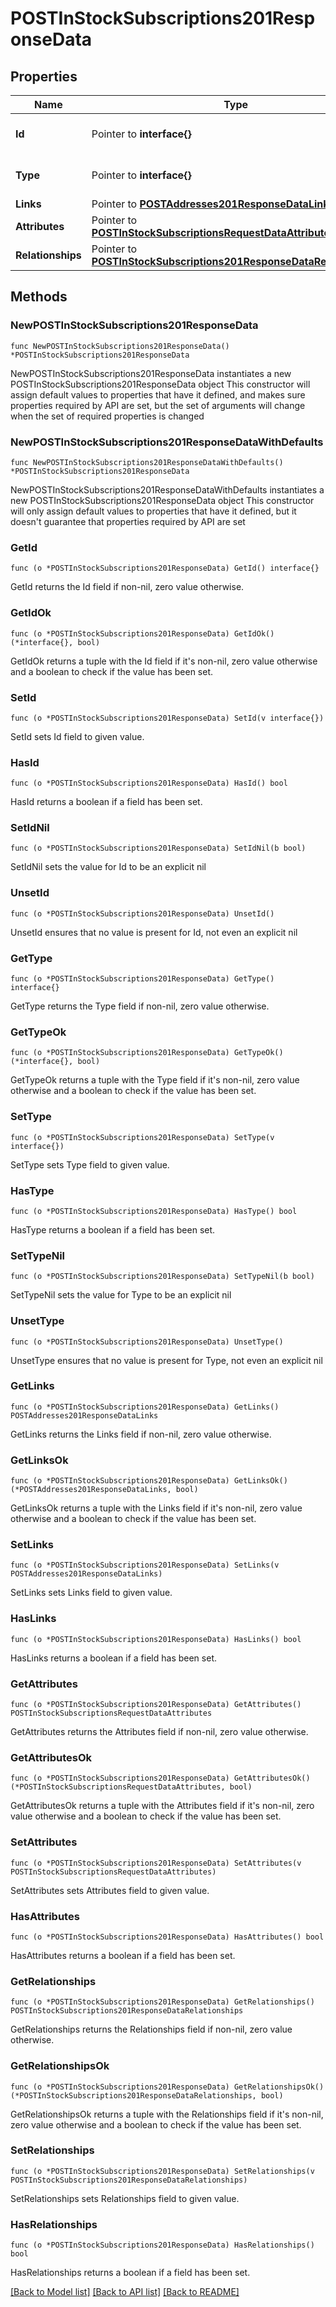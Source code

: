 # POSTInStockSubscriptions201ResponseData

## Properties

Name | Type | Description | Notes
------------ | ------------- | ------------- | -------------
**Id** | Pointer to **interface{}** | The resource&#39;s id | [optional] 
**Type** | Pointer to **interface{}** | The resource&#39;s type | [optional] 
**Links** | Pointer to [**POSTAddresses201ResponseDataLinks**](POSTAddresses201ResponseDataLinks.md) |  | [optional] 
**Attributes** | Pointer to [**POSTInStockSubscriptionsRequestDataAttributes**](POSTInStockSubscriptionsRequestDataAttributes.md) |  | [optional] 
**Relationships** | Pointer to [**POSTInStockSubscriptions201ResponseDataRelationships**](POSTInStockSubscriptions201ResponseDataRelationships.md) |  | [optional] 

## Methods

### NewPOSTInStockSubscriptions201ResponseData

`func NewPOSTInStockSubscriptions201ResponseData() *POSTInStockSubscriptions201ResponseData`

NewPOSTInStockSubscriptions201ResponseData instantiates a new POSTInStockSubscriptions201ResponseData object
This constructor will assign default values to properties that have it defined,
and makes sure properties required by API are set, but the set of arguments
will change when the set of required properties is changed

### NewPOSTInStockSubscriptions201ResponseDataWithDefaults

`func NewPOSTInStockSubscriptions201ResponseDataWithDefaults() *POSTInStockSubscriptions201ResponseData`

NewPOSTInStockSubscriptions201ResponseDataWithDefaults instantiates a new POSTInStockSubscriptions201ResponseData object
This constructor will only assign default values to properties that have it defined,
but it doesn't guarantee that properties required by API are set

### GetId

`func (o *POSTInStockSubscriptions201ResponseData) GetId() interface{}`

GetId returns the Id field if non-nil, zero value otherwise.

### GetIdOk

`func (o *POSTInStockSubscriptions201ResponseData) GetIdOk() (*interface{}, bool)`

GetIdOk returns a tuple with the Id field if it's non-nil, zero value otherwise
and a boolean to check if the value has been set.

### SetId

`func (o *POSTInStockSubscriptions201ResponseData) SetId(v interface{})`

SetId sets Id field to given value.

### HasId

`func (o *POSTInStockSubscriptions201ResponseData) HasId() bool`

HasId returns a boolean if a field has been set.

### SetIdNil

`func (o *POSTInStockSubscriptions201ResponseData) SetIdNil(b bool)`

 SetIdNil sets the value for Id to be an explicit nil

### UnsetId
`func (o *POSTInStockSubscriptions201ResponseData) UnsetId()`

UnsetId ensures that no value is present for Id, not even an explicit nil
### GetType

`func (o *POSTInStockSubscriptions201ResponseData) GetType() interface{}`

GetType returns the Type field if non-nil, zero value otherwise.

### GetTypeOk

`func (o *POSTInStockSubscriptions201ResponseData) GetTypeOk() (*interface{}, bool)`

GetTypeOk returns a tuple with the Type field if it's non-nil, zero value otherwise
and a boolean to check if the value has been set.

### SetType

`func (o *POSTInStockSubscriptions201ResponseData) SetType(v interface{})`

SetType sets Type field to given value.

### HasType

`func (o *POSTInStockSubscriptions201ResponseData) HasType() bool`

HasType returns a boolean if a field has been set.

### SetTypeNil

`func (o *POSTInStockSubscriptions201ResponseData) SetTypeNil(b bool)`

 SetTypeNil sets the value for Type to be an explicit nil

### UnsetType
`func (o *POSTInStockSubscriptions201ResponseData) UnsetType()`

UnsetType ensures that no value is present for Type, not even an explicit nil
### GetLinks

`func (o *POSTInStockSubscriptions201ResponseData) GetLinks() POSTAddresses201ResponseDataLinks`

GetLinks returns the Links field if non-nil, zero value otherwise.

### GetLinksOk

`func (o *POSTInStockSubscriptions201ResponseData) GetLinksOk() (*POSTAddresses201ResponseDataLinks, bool)`

GetLinksOk returns a tuple with the Links field if it's non-nil, zero value otherwise
and a boolean to check if the value has been set.

### SetLinks

`func (o *POSTInStockSubscriptions201ResponseData) SetLinks(v POSTAddresses201ResponseDataLinks)`

SetLinks sets Links field to given value.

### HasLinks

`func (o *POSTInStockSubscriptions201ResponseData) HasLinks() bool`

HasLinks returns a boolean if a field has been set.

### GetAttributes

`func (o *POSTInStockSubscriptions201ResponseData) GetAttributes() POSTInStockSubscriptionsRequestDataAttributes`

GetAttributes returns the Attributes field if non-nil, zero value otherwise.

### GetAttributesOk

`func (o *POSTInStockSubscriptions201ResponseData) GetAttributesOk() (*POSTInStockSubscriptionsRequestDataAttributes, bool)`

GetAttributesOk returns a tuple with the Attributes field if it's non-nil, zero value otherwise
and a boolean to check if the value has been set.

### SetAttributes

`func (o *POSTInStockSubscriptions201ResponseData) SetAttributes(v POSTInStockSubscriptionsRequestDataAttributes)`

SetAttributes sets Attributes field to given value.

### HasAttributes

`func (o *POSTInStockSubscriptions201ResponseData) HasAttributes() bool`

HasAttributes returns a boolean if a field has been set.

### GetRelationships

`func (o *POSTInStockSubscriptions201ResponseData) GetRelationships() POSTInStockSubscriptions201ResponseDataRelationships`

GetRelationships returns the Relationships field if non-nil, zero value otherwise.

### GetRelationshipsOk

`func (o *POSTInStockSubscriptions201ResponseData) GetRelationshipsOk() (*POSTInStockSubscriptions201ResponseDataRelationships, bool)`

GetRelationshipsOk returns a tuple with the Relationships field if it's non-nil, zero value otherwise
and a boolean to check if the value has been set.

### SetRelationships

`func (o *POSTInStockSubscriptions201ResponseData) SetRelationships(v POSTInStockSubscriptions201ResponseDataRelationships)`

SetRelationships sets Relationships field to given value.

### HasRelationships

`func (o *POSTInStockSubscriptions201ResponseData) HasRelationships() bool`

HasRelationships returns a boolean if a field has been set.


[[Back to Model list]](../README.md#documentation-for-models) [[Back to API list]](../README.md#documentation-for-api-endpoints) [[Back to README]](../README.md)


